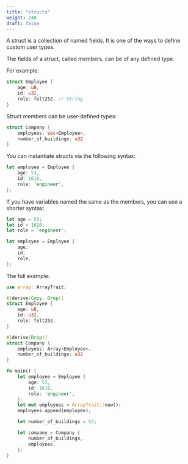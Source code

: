 ```yaml
---
title: "structs"
weight: 240
draft: false
---
```


A struct is a collection of named fields. It is one of the ways to define custom user types.

The fields of a struct, called members, can be of any defined type.

For example:

```rust {.codebox}
struct Employee {
    age: u8,
    id: u32,
    role: felt252, // String
}
```

Struct members can be user-defined types:

```rust {.codebox}
struct Company {
    employees: Vec<Employee>,
    number_of_buildings: u32
}
```

You can instantiate structs via the following syntax:

```rust {.codebox}
let employee = Employee {
    age: 53,
    id: 1616,
    role: 'engineer',
};
```

If you have variables named the same as the members, you can use a shorter syntax:

```rust {.codebox}
let age = 53;
let id = 1616;
let role = 'engineer';

let employee = Employee {
    age,
    id,
    role,
};
```

The full example:

```rust {.codebox}
use array::ArrayTrait;

#[derive(Copy, Drop)]
struct Employee {
    age: u8,
    id: u32,
    role: felt252,
}

#[derive(Drop)]
struct Company {
    employees: Array<Employee>,
    number_of_buildings: u32
}

fn main() {
    let employee = Employee {
        age: 53,
        id: 1616,
        role: 'engineer',
    };
    let mut employees = ArrayTrait::new();
    employees.append(employee);

    let number_of_buildings = 53;

    let company = Company {
        number_of_buildings,
        employees,
    };
}
```
